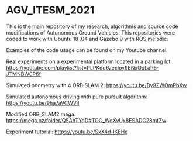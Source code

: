 # AGV_ITESM_2021
This is the main repository of my research, algorithms and source code modifications of Autonomous Ground Vehicles. This repositories were coded to work with Ubuntu 18
.04 and Gazebo 9 with ROS melodic.

Examples of the code usage can be found on my Youtube channel

Real experiments on a experimental platform located in a parking lot: https://youtube.com/playlist?list=PLPKdq6zecloy9ENxQdLaR5-JTMNBW0P6f

Simulated odometry with 4 ORB SLAM 2: https://youtu.be/By9ZWOmPbXw

Simulated autonomous driving with pure pursuit algorithm: https://youtu.be/9ha7aVCWViI

Modified ORB_SLAM2 mega: https://mega.nz/folder/Q5AhTYqD#TOO_WdXvUx8ESADC28mfZw

Experiment tutorial: https://youtu.be/SxX4d-lKEHg
